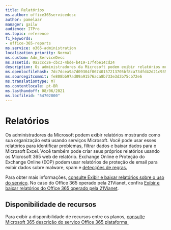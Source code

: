```yaml
---
title: Relatórios
ms.author: office365servicedesc
author: pamelaar
manager: gailw
audience: ITPro
ms.topic: reference
f1_keywords:
- office-365-reports
ms.service: o365-administration
localization_priority: Normal
ms.custom: Adm_ServiceDesc
ms.assetid: 0a2ccc2e-cbc3-4bde-b419-17f4be14cd24
description: Os administradores da Microsoft podem exibir relatórios mostrando como sua organização está usando serviços Microsoft. Você pode usar esses relatórios para identificar problemas, filtrar dados e baixar dados para o Microsoft Excel. Você também pode criar seus próprios relatórios usando os Microsoft 365 web de relatório. Exchange Online e Proteção do Exchange Online (EOP) podem usar relatórios de proteção de email para exibir dados sobre detecções de malware, spam e regra.
ms.openlocfilehash: 7dc7dcea9a7d09304f06740157213705bf8ca73dfd42d21c9353d554de0525c3
ms.sourcegitcommit: fe808bb97ad09a91576aca8b733e3d2b75cb72e6
ms.translationtype: MT
ms.contentlocale: pt-BR
ms.lasthandoff: 08/06/2021
ms.locfileid: "54702000"
---
```

# <a name="reports"></a>Relatórios

Os administradores da Microsoft podem exibir relatórios mostrando como sua organização está usando serviços Microsoft. Você pode usar esses relatórios para identificar problemas, filtrar dados e baixar dados para o Microsoft Excel. Você também pode criar seus próprios relatórios usando os Microsoft 365 web de relatório. Exchange Online e Proteção do Exchange Online (EOP) podem usar relatórios de proteção de email para exibir dados sobre malware, spam e [detecções de regras.](/exchange/monitoring/use-mail-protection-reports)
  
Para obter mais informações, [consulte Exibir e baixar relatórios sobre o uso do serviço](/microsoft-365/admin/activity-reports/activity-reports). No caso do Office 365 operado pela 21Vianet, confira [Exibir e baixar relatórios do Office 365 operado pela 21Vianet](/microsoft-365/admin/activity-reports/activity-reports).
  
## <a name="feature-availability"></a>Disponibilidade de recursos

Para exibir a disponibilidade de recursos entre os planos, [consulte Microsoft 365 descrição do serviço Office 365 plataforma.](office-365-platform-service-description.md)
